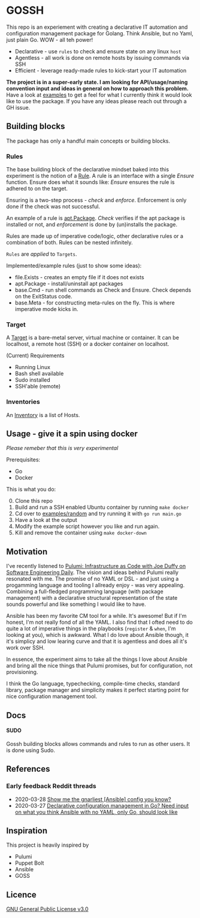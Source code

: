 # GOSSH

This repo is an experiement with creating a declarative IT automation and configuration management package for Golang. Think Ansible, but no Yaml, just plain Go. WOW - all teh power!

* Declarative - use `rules` to check and ensure state on any linux `host`
* Agentless - all work is done on remote hosts by issuing commands via SSH
* Efficient - leverage ready-made rules to kick-start your IT automation

**The project is in a super-early state. I am looking for API/usage/naming convention input and ideas in general on how to approach this problem.** Have a look at [examples](examples/random/main.go) to get a feel for what I currently think it would look like to use the package. If you have any ideas please reach out through a GH issue.

## Building blocks

The package has only a handful main concepts or building blocks.

### Rules

The base building block of the declarative mindset baked into this experiment is the notion of a [Rule](gossh.go).
A rule is an interface with a single _Ensure_ function. Ensure does what it sounds like: _Ensure_ ensures the rule is adhered to on the target.

Ensuring is a two-step process - _check_ and _enforce_. Enforcement is only done if the check was not successful.

An example of a rule is [apt.Package](rules/x/apt/apt.go). _Check_ verifies if the apt package is installed or not, and _enforcement_ is done by (un)installs the package.

Rules are made up of imperative code/logic, other declarative rules or a combination of both. Rules can be nested infinitely.

`Rules` are _applied_ to `Targets`.

Implemented/example rules (just to show some ideas):

* file.Exists - creates an empty file if it does not exists
* apt.Package - install/uninstall apt packages
* base.Cmd - run shell commands as Check and Ensure. Check depends on the ExitStatus code.
* base.Meta - for constructing meta-rules on the fly. This is where imperative mode kicks in.


### Target

A [Target](gossh.go) is a bare-metal server, virtual machine or container. It can be localhost, a remote host (SSH) or a docker container on localhost.

(Current) Requirements

* Running Linux
* Bash shell available
* Sudo installed
* SSH'able (remote)

### Inventories

An [Inventory](inventory.go) is a list of Hosts.

## Usage - give it a spin using docker

_Please remeber that this is very experimental_

Prerequisites:

* Go
* Docker

This is what you do:

0. Clone this repo
1. Build and run a SSH enabled Ubuntu container by running `make docker`
2. Cd over to [examples/random](examples/random) and try running it with `go run main.go`
3. Have a look at the output
4. Modify the example script however you like and run again.
5. Kill and remove the container using `make docker-down`

## Motivation

I've recently listened to [Pulumi: Infrastructure as Code with Joe Duffy on Software Engineering Daily](https://softwareengineeringdaily.com/2020/03/19/pulumi-infrastructure-as-code-with-joe-duffy/). The vision and ideas behind Pulumi really resonated with me. The promise of no YAML or DSL - and just using a progamming language and tooling I allready enjoy - was very appealing. Combining a full-fledged programming language (with package management) with a declarative structural representation of the state sounds powerful and like something I would like to have.

Ansible has been my favorite CM tool for a while. It's awesome! But if I'm honest, I'm not really fond of all the YAML. I also find that I ofted need to do quite a lot of imperative things in the playbooks (`register` & `when`, I'm looking at you), which is awkward. What I do love about Ansible though, it it's simplicy and low learing curve and that it is agentless and does all it's work over SSH.

In essence, the experiment aims to take all the things I love about Ansible and bring all the nice things that Pulumi promises, but for configuration, not provisioning.

I think the Go language, typechecking, compile-time checks, standard library, package manager and simplicity makes it perfect starting point for nice configuration management tool.

## Docs

#### SUDO

Gossh building blocks allows commands and rules to run as other users. It is done using Sudo.

## References

### Early feedback Reddit threads

* 2020-03-28 [Show me the gnarliest [Ansible] config you know?](https://www.reddit.com/r/ansible/comments/fq3v0b/show_me_the_gnarliest_config_you_know/)
* 2020-03-27 [Declarative configuration management in Go? Need input on what you think Ansible with no YAML, only Go, should look like](https://www.reddit.com/r/golang/comments/fpjavy/declarative_configuration_management_in_go_need/)

## Inspiration

This project is heavily inspired by

* Pulumi
* Puppet Bolt
* Ansible
* GOSS

## Licence

[GNU General Public License v3.0](LICENSE)

